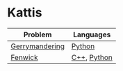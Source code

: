 # Kattis
| Problem | Languages |
| ------- | --------- |
 [Gerrymandering](https://open.kattis.com/problems/gerrymandering) | [Python](https://github.com/terror/sorcerer/blob/master/example/Kattis/gerrymandering/solution.py)
 [Fenwick](https://open.kattis.com/problems/fenwick) | [C++](https://github.com/terror/sorcerer/blob/master/example/Kattis/fenwick/solution.cpp), [Python](https://github.com/terror/sorcerer/blob/master/example/Kattis/fenwick/solution.py)